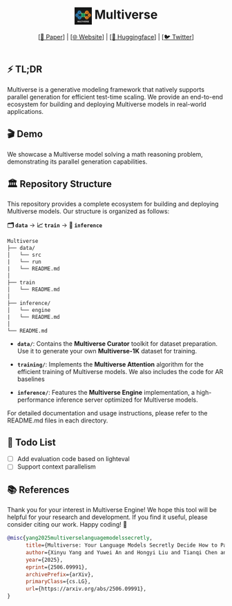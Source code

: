 <div align="center">
<h1><img src="assets/multiverse-logo.png" height="40px" align="top"/> Multiverse
</h1>
</div>

<div align="center">
[<a href="https://arxiv.org/abs/2506.09991">📄 Paper</a>] | [<a href="https://multiverse4fm.github.io/">🌐 Website</a>] | [<a href="https://huggingface.co/Multiverse4FM">🤗 Huggingface</a>] | [<a href="https://x.com/Multiverse4FM">🐦 Twitter</a>]
</div>
<br>

## ⚡ TL;DR

Multiverse is a generative modeling framework that natively supports parallel generation for efficient test-time scaling. We provide an end-to-end ecosystem for building and deploying Multiverse models in real-world applications.

## 🎬 Demo

We showcase a Multiverse model solving a math reasoning problem, demonstrating its parallel generation capabilities.

## 🏛️ Repository Structure

This repository provides a complete ecosystem for building and deploying Multiverse models. Our structure is organized as follows:

**🗂️ `data`** → **📈 `train`** → **🚀 `inference`**

```
Multiverse
├── data/
│   └── src
|   └── run
|   └── README.md
│
├── train
│   └── README.md
│
├── inference/
│   └── engine
|   └── README.md
│
└── README.md
```

- **`data/`**: Contains the **Multiverse Curator** toolkit for dataset preparation. Use it to generate your own **Multiverse-1K** dataset for training.

- **`training/`**: Implements the **Multiverse Attention** algorithm for the efficient training of Multiverse models. We also includes the code for AR baselines

- **`inference/`**: Features the **Multiverse Engine** implementation, a high-performance inference server optimized for Multiverse models.

For detailed documentation and usage instructions, please refer to the README.md files in each directory.

## 📝 Todo List

- [ ] Add evaluation code based on lighteval
- [ ] Support context parallelism
## 📚 References

Thank you for your interest in Multiverse Engine! We hope this tool will be helpful for your research and development. If you find it useful, please consider citing our work. Happy coding! 🚀

```bibtex
@misc{yang2025multiverselanguagemodelssecretly,
      title={Multiverse: Your Language Models Secretly Decide How to Parallelize and Merge Generation}, 
      author={Xinyu Yang and Yuwei An and Hongyi Liu and Tianqi Chen and Beidi Chen},
      year={2025},
      eprint={2506.09991},
      archivePrefix={arXiv},
      primaryClass={cs.LG},
      url={https://arxiv.org/abs/2506.09991}, 
}
```
